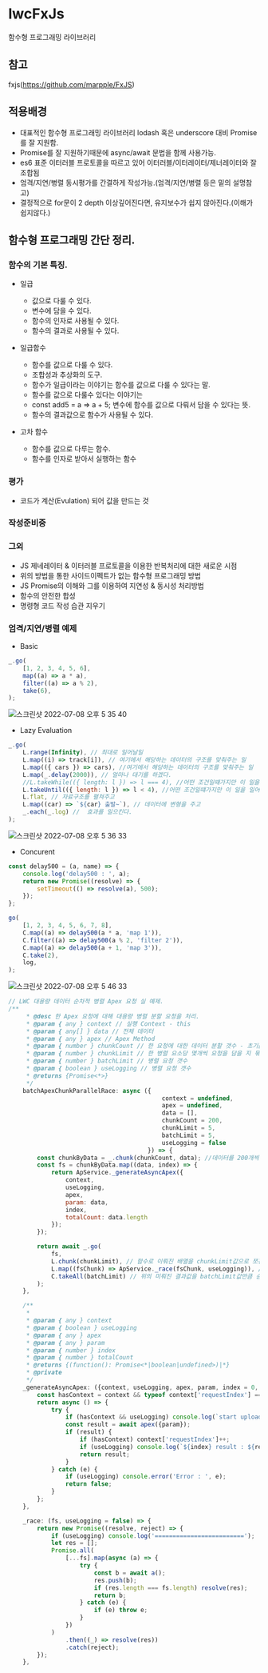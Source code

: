 # lwcFxJs
함수형 프로그래밍 라이브러리

## 참고
fxjs(https://github.com/marpple/FxJS)

## 적용배경
- 대표적인 함수형 프로그래밍 라이브러리 lodash 혹은 underscore 대비 Promise를 잘 지원함.
- Promise를 잘 지원하기때문에 async/await 문법을 함께 사용가능.
- es6 표준 이터러블 프로토콜을 따르고 있어 이터러블/이터레이터/제너레이터와 잘 조합됨
- 엄격/지연/병렬 동시평가를 간결하게 작성가능.(엄격/지연/병렬 등은 밑의 설명참고)
- 결정적으로 for문이 2 depth 이상깊어진다면, 유지보수가 쉽지 않아진다.(이해가 쉽지않다.)

## 함수형 프로그래밍 간단 정리.

### 함수의 기본 특징.

 - 일급
   - 값으로 다룰 수 있다.
   - 변수에 담을 수 있다.
   - 함수의 인자로 사용될 수 있다.
   - 함수의 결과로 사용될 수 있다.
 
- 일급함수
   - 함수를 값으로 다룰 수 있다.
   - 조합성과 추상화의 도구.
   - 함수가 일급이라는 이야기는 함수를 값으로 다룰 수 있다는 말.
   - 함수를 값으로 다룰수 있다는 이야기는
   - const add5 = a => a + 5; 변수에 함수를 값으로 다뤄서 담을 수 있다는 뜻.
   - 함수의 결과값으로 함수가 사용될 수 있다.
   
- 고차 함수
   - 함수를 값으로 다루는 함수.
   - 함수를 인자로 받아서 실행하는 함수

### 평가
 - 코드가 계산(Evulation) 되어 값을 만드는 것

### 작성준비중

### 그외
- JS 제네레이터 & 이터러블 프로토콜을 이용한 반복처리에 대한 새로운 시점
- 위의 방법을 통한 사이드이펙트가 없는 함수형 프로그래밍 방법
- JS Promise의 이해와 그를 이용하여 지연성 & 동시성 처리방법
- 함수의 안전한 합성
- 명령형 코드 작성 습관 지우기

### 엄격/지연/병렬 예제

- Basic

```javascript
_.go(
    [1, 2, 3, 4, 5, 6],
    map((a) => a * a),
    filter((a) => a % 2),
    take(6),
);
```

![스크린샷 2022-07-08 오후 5 35 40](https://user-images.githubusercontent.com/17538535/177953601-f7f76946-65bb-44df-8ca5-11e9617c2e87.png)

- Lazy Evaluation

```javascript
_.go(
    L.range(Infinity), // 최대로 일어날일
    L.map((i) => track[i]), // 여기에서 해당하는 데이터의 구조를 맞춰주는 일
    L.map(({ cars }) => cars), //여기에서 해당하는 데이터의 구조를 맞춰주는 일
    L.map(_.delay(2000)), // 얼마나 대기를 하겠다.
    //L.takeWhile(({ length: l }) => l === 4), //어떤 조건일떄가지만 이 일을 일어나게하겠다.
    L.takeUntil(({ length: l }) => l < 4), //어떤 조건일떄가지만 이 일을 일어나게하겠다.
    L.flat, // 자료구조를 펼쳐주고
    L.map((car) => `${car} 출발~`), // 데이터에 변형을 주고
    _.each(_.log) //  효과를 일으킨다.
);
```
![스크린샷 2022-07-08 오후 5 36 33](https://user-images.githubusercontent.com/17538535/177953663-091ecb89-6c76-4fb7-97c9-66be52f3e5da.png)


- Concurent

```javascript
const delay500 = (a, name) => {
    console.log('delay500 : ', a);
    return new Promise((resolve) => {
        setTimeout(() => resolve(a), 500);
    });
};

go(
    [1, 2, 3, 4, 5, 6, 7, 8],
    C.map((a) => delay500(a * a, 'map 1')),
    C.filter((a) => delay500(a % 2, 'filter 2')),
    C.map((a) => delay500(a + 1, 'map 3')),
    C.take(2),
    log,
);
```
![스크린샷 2022-07-08 오후 5 46 33](https://user-images.githubusercontent.com/17538535/177954931-7cfa9001-fd52-454f-9b53-384351b293cc.png)


```javascript
// LWC 대용량 데이터 순차적 병렬 Apex 요청 실 예제.
/**
	 * @desc 한 Apex 요청에 대해 대용량 병렬 분할 요청을 처리.
	 * @param { any } context // 실행 Context - this
	 * @param { any[] } data // 전체 데이터
	 * @param { any } apex // Apex Method
	 * @param { number } chunkCount // 한 요청에 대한 데이터 분할 갯수 - 초기값 200
	 * @param { number } chunkLimit // 한 병렬 요소당 몇개씩 요청을 담을 지 묶음 갯수
	 * @param { number } batchLimit // 병렬 요청 갯수
	 * @param { boolean } useLogging // 병렬 요청 갯수
	 * @returns {Promise<*>}
	 */
	batchApexChunkParallelRace: async ({
										   context = undefined,
										   apex = undefined,
										   data = [],
										   chunkCount = 200,
										   chunkLimit = 5,
										   batchLimit = 5,
										   useLogging = false
									   }) => {
		const chunkByData = _.chunk(chunkCount, data); //데이터를 200개씩 쪼갠다. 
		const fs = chunkByData.map((data, index) => {
			return ApService._generateAsyncApex({
				context,
				useLogging,
				apex,
				param: data,
				index,
				totalCount: data.length
			});
		});

		return await _.go(
			fs,
			L.chunk(chunkLimit), // 함수로 이뤄진 배열을 chunkLimit값으로 쪼갠다. Lazy이므로 지연.
			L.map((fsChunk) => ApService._race(fsChunk, useLogging)), // 쪼개진걸 가지고 병렬처리 함수배열 만든다. Lazy이므로 지연.
			C.takeAll(batchLimit) // 위의 미뤄진 결과값을 batchLimit값만큼 순차적으로 내부 배열값만큼 병렬로 지연평가 처리
		);
	},

	/**
	 *
	 * @param { any } context
	 * @param { boolean } useLogging
	 * @param { any } apex
	 * @param { any } param
	 * @param { number } index
	 * @param { number } totalCount
	 * @returns {(function(): Promise<*|boolean|undefined>)|*}
	 * @private
	 */
	_generateAsyncApex: ({context, useLogging, apex, param, index = 0, totalCount = 0}) => {
		const hasContext = context && typeof context['requestIndex'] === 'number';
		return async () => {
			try {
				if (hasContext && useLogging) console.log(`start upload idx : ${index}(${totalCount})`);
				const result = await apex({param});
				if (result) {
					if (hasContext) context['requestIndex']++;
					if (useLogging) console.log(`${index} result : ${result}`);
					return result;
				}
			} catch (e) {
				if (useLogging) console.error('Error : ', e);
				return false;
			}
		};
	},

	_race: (fs, useLogging = false) => {
		return new Promise((resolve, reject) => {
			if (useLogging) console.log('=========================');
			let res = [];
			Promise.all(
				[...fs].map(async (a) => {
					try {
						const b = await a();
						res.push(b);
						if (res.length === fs.length) resolve(res);
						return b;
					} catch (e) {
						if (e) throw e;
					}
				})
			)
				.then((_) => resolve(res))
				.catch(reject);
		});
	},
```
